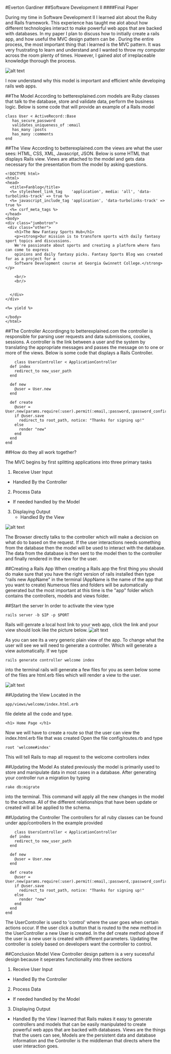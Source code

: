 #Everton Gardiner
##Software Development II
####Final Paper

During my time in Software Development II I learned alot about the Ruby and Rails framework. This experience has taught me alot about how different technologies interact to make powerful web apps that are backed with databases. In my paper I plan to discuss how to initially create a rails app, and how useful the MVC design pattern can be .  During the entire process,  the most important thing that i learned is the MVC pattern.  It was very frustrating to learn and understand and I wanted to throw my computer across the room plenty of times. However, I gained alot of irreplaceable knowledge thorough the process.

![alt text](https://detouristsdiary.files.wordpress.com/2014/09/frustration-computer.gif "Frustrated Pic")

I now understand why this model is important and efficient while developing rails web apps.

##The Model
 According to betterexplained.com models are Ruby classes  that talk to the database, store and validate data, perform the business logic. Below is some code that will provide an example of a Rails model
 ```
 class User < ActiveRecord::Base
    has_secure_password
    validates_uniqueness_of :email
    has_many :posts
    has_many :comments
end
```

##The View
According to betterexplained.com the views are what the user sees: HTML, CSS, XML, Javascript, JSON.
Below is some HTML that displays Rails view. Views are attached to the model and gets data necessary for the presentation from the model by asking questions.

```
<!DOCTYPE html>
<html>
<head>
  <title>Fanblog</title>
  <%= stylesheet_link_tag    'application', media: 'all', 'data-turbolinks-track' => true %>
  <%= javascript_include_tag 'application', 'data-turbolinks-track' => true %>
  <%= csrf_meta_tags %>
</head>
<body>
<div class="jumbotron">
 <div class="other">
    <h1>The New Fantasy Sports Hub</h1>
    <p><strong>Our mission is to transform sports with daily fantasy sport topics and discussions. 
    We're passionate about sports and creating a platform where fans can come to express 
    opinions and daily fantasy picks. Fantasy Sports Blog was created for as a project for a 
    Software Development course at Georgia Gwinnett College.</strong></p>
    
    <br/>
    <br/>
   

  </div>
</div>

<%= yield %>

</body>
</html>
```




##The Controller
Accordingng to betterexplained.com the controller is  responsible for parsing user requests and data submissions, cookies, sessions. A controller is the link between a user and the system by translating the appropriate messages and passes the message on to one or more of the views.
Below is some code that displays a Rails Controller. 
```
    class UsersController < ApplicationController
  def index
    redirect_to new_user_path
  end
  
  def new
    @user = User.new 
  end   
  
  def create
    @user = User.new(params.require(:user).permit(:email,:password,:password_confirmation))
    if @user.save
      redirect_to root_path, notice: "Thanks for signing up!"
    else
      render "new" 
    end
  end
end
```

##How do they all work together?

The MVC begins by first splitting applications into three primary tasks

1. Receive User Input
  - Handled By the Controller
2. Process Data
  - If needed handled by the Model
3. Displaying Output
   - Handled By the View 

![alt text](https://cms-assets.tutsplus.com/uploads/users/263/posts/21627/image/mvc.png "MVC Image")


 The Browser directly talks to the controller which will make a decision on what do to based on the request. If the user
 interactions needs something from the database then the model will be used to interact with the database. The data from the
 database is then sent to the model then to the controller and finally rendered in the view for the user.
 
##Creating a Rails App
 When creating a Rails app the first thing you should do make sure that you have the right version of rails installed
 then type "rails new AppName" in the terminal (AppName is the name of the app that you want to create)
 Numerous files and folders will be automatically generated but the most important at this time is the "app" folder which contains the controllers, models and views folder.
 
##Start the server
 In order to activate the view type 
 ```
rails server -b $IP -p $PORT
 ```
  Rails will genrate a local host link to your web app, click the link and your view should look like the picture below.
  ![alt text](http://guides.rubyonrails.org/images/getting_started/rails_welcome.png "Rails Welcome Page")
  
  As you can see its a very generic plain view of the app. To change what the user will see we will need to generate a controller. Which will generate  a view automatically. If we type 
  ``` 
  rails generate controller welcome index
  ```
  into the terminal rails will generate a few files for you as seen below some of the files are html.erb files which will render a view to the user.
  
  ![alt text](http://codethinked.wpengine.netdna-cdn.com/wp-content/uploads/image13.png "Rails Controller")
  
##Updating the View
Located in the 
```
app/views/welcome/index.html.erb
```
file delete all the code and type.
 ```
 <h1> Home Page </h1>
 ```
 Now we will have to create a route so that the user can view the index.html.erb file that was created
 Open the file config/routes.rb and type 
  ``` 
  root 'welcome#index'
  ```
This will tell Rails to map all request to the welcome controllers index

##Updating the Model
As stated previously the model is primarily used to store and manipulate data in most cases in a database.
After generating your controller run a migration by typing 
```
rake db:migrate 
```
into the terminal. This command will apply all the new changes in the model to the schema. All of the different relationships that have been update or created will all be applied to the schema.

##Updating the Controller
The controllers for all ruby classes can be found under app/controllers
In the example provided 
```
    class UsersController < ApplicationController
  def index
    redirect_to new_user_path
  end
  
  def new
    @user = User.new 
  end   
  
  def create
    @user = User.new(params.require(:user).permit(:email,:password,:password_confirmation))
    if @user.save
      redirect_to root_path, notice: "Thanks for signing up!"
    else
      render "new" 
    end
  end
end
``` 
The UserController is used to 'control' where the user goes when certain actions occur. If the user click a button that is routed to the new method in the UserController a new User is created. In the def create method above if the user is a new user is created with different parameters. Updating the controller is solely based on developers want the controller to control.

##Conclusion
Model View Controller design pattern is a very sucessful design because it seperates functionality into three sections 

1. Receive User Input
  - Handled By the Controller
2. Process Data
  - If needed handled by the Model
3. Displaying Output
  - Handled By the View 
 I learned that Rails makes it easy to generate controllers and models that can be easily manipulated to create powerful web apps that are backed with databases. Views are the things that the users can see, Models are the persistent data and database information and the Controller is the middleman that directs where the user interaction goes.
